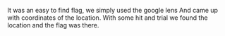 It was an easy to find flag, we simply used the google lens And came up with coordinates of the location. With some hit and trial we found the location and the flag was there.